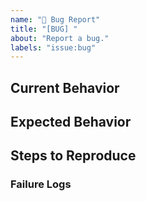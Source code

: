 ```yaml
---
name: "🐞 Bug Report"
title: "[BUG] "
about: "Report a bug."
labels: "issue:bug"
---
```


<!-- Please do your best to fill out all the sections below! -->

<!-- It's important for us to know the context this feature will affect. -->
<!-- Select 1 type from: https://github.com/wandering-inndex/inndex/labels?q=type -->
<!-- Select 1 scope from: https://github.com/wandering-inndex/inndex/labels?q=scope -->

## Current Behavior

<!-- What is the behavior that you currently experience? -->

## Expected Behavior

<!-- What is the behavior that you expect to happen? -->
<!-- Is this a regression? .i.e Did this used to be the behavior at one point?  -->

## Steps to Reproduce

<!-- Help us help you by making it easy for us to reproduce your issue! -->
<!-- This issue may not be prioritized if details are not provided to help us reproduce the issue. -->

### Failure Logs

<!-- Please include any relevant log snippets or files here. -->
